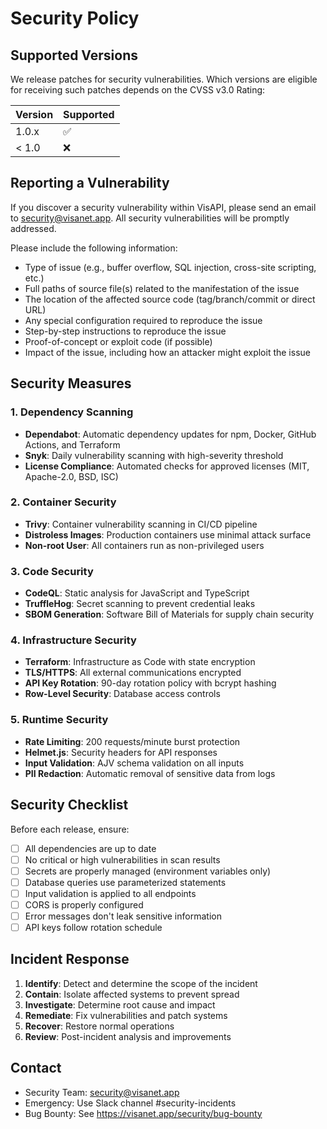 # Security Policy

## Supported Versions

We release patches for security vulnerabilities. Which versions are eligible for receiving such patches depends on the CVSS v3.0 Rating:

| Version | Supported          |
| ------- | ------------------ |
| 1.0.x   | :white_check_mark: |
| < 1.0   | :x:                |

## Reporting a Vulnerability

If you discover a security vulnerability within VisAPI, please send an email to security@visanet.app. All security vulnerabilities will be promptly addressed.

Please include the following information:

- Type of issue (e.g., buffer overflow, SQL injection, cross-site scripting, etc.)
- Full paths of source file(s) related to the manifestation of the issue
- The location of the affected source code (tag/branch/commit or direct URL)
- Any special configuration required to reproduce the issue
- Step-by-step instructions to reproduce the issue
- Proof-of-concept or exploit code (if possible)
- Impact of the issue, including how an attacker might exploit the issue

## Security Measures

### 1. Dependency Scanning

- **Dependabot**: Automatic dependency updates for npm, Docker, GitHub Actions, and Terraform
- **Snyk**: Daily vulnerability scanning with high-severity threshold
- **License Compliance**: Automated checks for approved licenses (MIT, Apache-2.0, BSD, ISC)

### 2. Container Security

- **Trivy**: Container vulnerability scanning in CI/CD pipeline
- **Distroless Images**: Production containers use minimal attack surface
- **Non-root User**: All containers run as non-privileged users

### 3. Code Security

- **CodeQL**: Static analysis for JavaScript and TypeScript
- **TruffleHog**: Secret scanning to prevent credential leaks
- **SBOM Generation**: Software Bill of Materials for supply chain security

### 4. Infrastructure Security

- **Terraform**: Infrastructure as Code with state encryption
- **TLS/HTTPS**: All external communications encrypted
- **API Key Rotation**: 90-day rotation policy with bcrypt hashing
- **Row-Level Security**: Database access controls

### 5. Runtime Security

- **Rate Limiting**: 200 requests/minute burst protection
- **Helmet.js**: Security headers for API responses
- **Input Validation**: AJV schema validation on all inputs
- **PII Redaction**: Automatic removal of sensitive data from logs

## Security Checklist

Before each release, ensure:

- [ ] All dependencies are up to date
- [ ] No critical or high vulnerabilities in scan results
- [ ] Secrets are properly managed (environment variables only)
- [ ] Database queries use parameterized statements
- [ ] Input validation is applied to all endpoints
- [ ] CORS is properly configured
- [ ] Error messages don't leak sensitive information
- [ ] API keys follow rotation schedule

## Incident Response

1. **Identify**: Detect and determine the scope of the incident
2. **Contain**: Isolate affected systems to prevent spread
3. **Investigate**: Determine root cause and impact
4. **Remediate**: Fix vulnerabilities and patch systems
5. **Recover**: Restore normal operations
6. **Review**: Post-incident analysis and improvements

## Contact

- Security Team: security@visanet.app
- Emergency: Use Slack channel #security-incidents
- Bug Bounty: See https://visanet.app/security/bug-bounty
